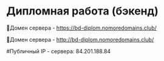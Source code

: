 # Дипломная работа (бэкенд)


 
🔗Домен сервера -   https://bd-diplom.nomoredomains.club/

🔗Домен сервера -   http://bd-diplom.nomoredomains.club/

#Публичный IP - сервера: 84.201.188.84

